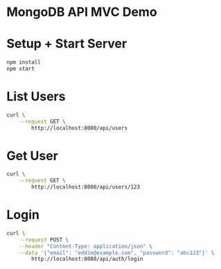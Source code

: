 # MongoDB API MVC Demo


Setup + Start Server
====================

```bash
npm install
npm start
```

List Users
==========

```bash
curl \
    --request GET \
        http://localhost:8080/api/users
```

Get User
========

```bash
curl \
    --request GET \
        http://localhost:8080/api/users/123
```

Login
=====

```bash
curl \
    --request POST \
    --header "Content-Type: application/json" \
    --data '{"email": "eddie@example.com", "password": "abc123"}' \
        http://localhost:8080/api/auth/login
```
